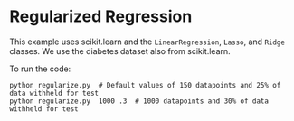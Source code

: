 # Regularized Regression

This example uses scikit.learn and the `LinearRegression`, `Lasso`, and `Ridge` classes. We use the diabetes dataset also from scikit.learn.

To run the code:

```
python regularize.py  # Default values of 150 datapoints and 25% of data withheld for test
python regularize.py  1000 .3  # 1000 datapoints and 30% of data withheld for test
```
